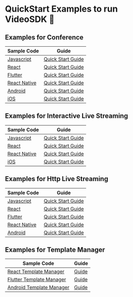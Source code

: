 # QuickStart Examples to run VideoSDK 🚀

## Examples for Conference

| Sample Code                                                                        | Guide                                                                                                          |
| ---------------------------------------------------------------------------------- | -------------------------------------------------------------------------------------------------------------- |
| [Javascript](https://github.com/videosdk-live/quickstart/tree/main/js-rtc)               | [Quick Start Guide](https://docs.videosdk.live/javascript/guide/video-and-audio-calling-api-sdk/quick-start)    |
| [React](https://github.com/videosdk-live/quickstart/tree/main/react-rtc)               | [Quick Start Guide](https://docs.videosdk.live/react/guide/video-and-audio-calling-api-sdk/quick-start)    |
| [Flutter](https://github.com/videosdk-live/quickstart/tree/main/flutter-rtc)           | [Quick Start Guide](https://docs.videosdk.live/flutter/guide/video-and-audio-calling-api-sdk/quick-start)  |
| [React Native](https://github.com/videosdk-live/quickstart/tree/main/react-native) | [Quick Start Guide](https://docs.videosdk.live/react-native/guide/video-and-audio-calling-api-sdk/quick-start) |
| [Android](https://github.com/videosdk-live/quickstart/tree/main/android-rtc) | [Quick Start Guide](https://docs.videosdk.live/android/guide/video-and-audio-calling-api-sdk/quick-start) |
| [iOS](https://github.com/videosdk-live/quickstart/tree/main/ios-rtc) | [Quick Start Guide](https://docs.videosdk.live/ios/guide/video-and-audio-calling-api-sdk/quick-start) |

## Examples for Interactive Live Streaming

| Sample Code                                                                        | Guide                                                                                                          |
| ---------------------------------------------------------------------------------- | -------------------------------------------------------------------------------------------------------------- |
| [Javascript](https://github.com/videosdk-live/quickstart/tree/main/interactive-live-streaming/js-ils)               | [Quick Start Guide](https://docs.videosdk.live/javascript/guide/video-and-audio-calling-api-sdk/quick-start-js-ils)    |
| [React](https://github.com/videosdk-live/quickstart/tree/main/interactive-live-streaming/react-ils)               | [Quick Start Guide](https://docs.videosdk.live/react/guide/video-and-audio-calling-api-sdk/quick-start-react-ils)    |
| [React Native](https://github.com/videosdk-live/quickstart/tree/main/interactive-live-streaming/react-native-ils) | [Quick Start Guide](https://docs.videosdk.live/react-native/guide/video-and-audio-calling-api-sdk/quick-start-react-native-ils) |
| [iOS](https://github.com/videosdk-live/quickstart/tree/main/interactive-live-streaming/ios-ils) | [Quick Start Guide](https://docs.videosdk.live/ios/guide/video-and-audio-calling-api-sdk/quick-start-ios-ils) |


## Examples for Http Live Streaming

| Sample Code                                                                        | Guide                                                                                                          |
| ---------------------------------------------------------------------------------- | -------------------------------------------------------------------------------------------------------------- |
| [Javascript](https://github.com/videosdk-live/quickstart/tree/main/js-hls)               | [Quick Start Guide](https://docs.videosdk.live/javascript/guide/video-and-audio-calling-api-sdk/quick-start-ILS)    |
| [React](https://github.com/videosdk-live/quickstart/tree/main/react-hls)               | [Quick Start Guide](https://docs.videosdk.live/react/guide/video-and-audio-calling-api-sdk/quick-start-ILS)    |
| [Flutter](https://github.com/videosdk-live/quickstart/tree/main/flutter-hls)           | [Quick Start Guide](https://docs.videosdk.live/flutter/guide/video-and-audio-calling-api-sdk/quick-start-ILS)  |
| [React Native](https://github.com/videosdk-live/quickstart/tree/main/react-native-hls) | [Quick Start Guide](https://docs.videosdk.live/react-native/guide/video-and-audio-calling-api-sdk/quick-start-ILS) |
| [Android](https://github.com/videosdk-live/quickstart/tree/main/android-hls) | [Quick Start Guide](https://docs.videosdk.live/android/guide/video-and-audio-calling-api-sdk/quick-start-ILS) |


## Examples for Template Manager

| Sample Code                                                                        | Guide                                                                                                          |
| ---------------------------------------------------------------------------------- | -------------------------------------------------------------------------------------------------------------- |
| [React Template Manager](https://github.com/videosdk-live/quickstart/tree/main/react-custom-template-manager)               | [Guide](https://docs.videosdk.live/react/guide/interactive-live-streaming/custom-template)  |
| [Flutter Template Manager](https://github.com/videosdk-live/quickstart/tree/main/flutter-custom-template-manager)         | [Guide](https://docs.videosdk.live/flutter/guide/interactive-live-streaming/custom-template)  |
| [Android Template Manager](https://github.com/videosdk-live/quickstart/tree/main/android-custom-template-manager) | [Guide](https://docs.videosdk.live/android/guide/interactive-live-streaming/custom-template) |

